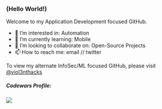 ### (Hello World!)

Welcome to my Application Development focused GitHub.

- 👀 I’m interested in: Automation
- 🌱 I’m currently learning: Mobile
- 💞️ I’m looking to collaborate on: Open-Source Projects
- 📫 How to reach me: email // twitter

To view my alternate InfoSec/ML focused GitHub, please visit [@viol3nthacks](https://github.com/viol3nthacks)

##### Codewars Profile:
[<img src="https://www.codewars.com/users/msonke/badges/large">](https://www.codewars.com/users/msonke)

<!---
msonke/msonke is a ✨ special ✨ repository because its `README.md` (this file) appears on your GitHub profile.
You can click the Preview link to take a look at your changes.
--->
